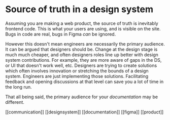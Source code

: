 # Source of truth in a design system

Assuming you are making a web product, the source of truth is inevitably frontend code. This is what your users are using, and is visible on the site. Bugs in code are real, bugs in Figma _can_ be ignored.

However this doesn't mean engineers are necessarily the primary audience. It can be argued that designers should be. Change at the design stage is much much cheaper, and often designers roles line up better with design system contributions. For example, they are more aware of gaps in the DS, or UI that doesn't work well, etc. Designers are trying to create solutions which often involves innovation or stretching the bounds of a design system. Engineers are just implementing those solutions. Facilitating feedback and opening discussions at that level can save you a lot of time in the long run.

That all being said, the primary audience for your _documentation_ may be different.

[[communication]]
[[designsystem]]
[[documentation]]
[[figma]]
[[product]]